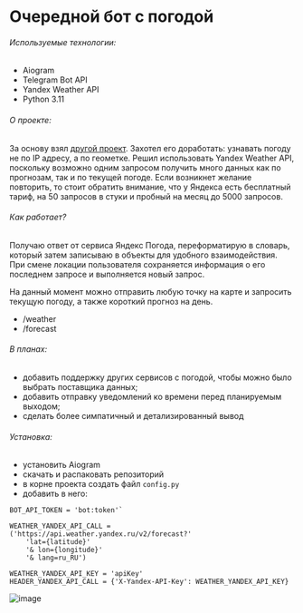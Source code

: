 # Очередной бот с погодой
###### Используемые технологии:
- Aiogram
- Telegram Bot API
- Yandex Weather API
- Python 3.11

###### О проекте:
За основу взял [другой проект](https://habr.com/ru/post/684038/). Захотел его доработать: узнавать погоду не по IP адресу, а по геометке. Решил использовать Yandex Weather API, поскольку возможно одним запросом получить много данных как по прогнозам, так и по текущей погоде. 
Если возникнет желание повторить, то стоит обратить внимание, что у Яндекса есть бесплатный тариф, на 50 запросов в стуки и пробный на месяц до 5000 запросов. 

###### Как работает?
Получаю ответ от сервиса Яндекс Погода, переформатирую в словарь, который затем записываю в объекты для удобного взаимодействия. 
При смене локации пользователя сохраняется информация о его последнем запросе и выполняется новый запрос.

На данный момент можно отправить любую точку на карте и запросить текущую погоду, а также короткий прогноз на день.
- /weather
- /forecast

###### В планах: 
- добавить поддержку других сервисов с погодой, чтобы можно было выбрать поставщика данных;
- добавить отправку уведомлений ко времени перед планируемым выходом;
- сделать более симпатичный и детализированный вывод

###### Установка:
- установить Aiogram
- скачать и распаковать репозиторий
- в корне проекта создать файл `config.py`
- добавить в него:
``` 
BOT_API_TOKEN = 'bot:token'`

WEATHER_YANDEX_API_CALL = ('https://api.weather.yandex.ru/v2/forecast?'
    'lat={latitude}'
    '& lon={longitude}'
    '& lang=ru_RU')
  
WEATHER_YANDEX_API_KEY = 'apiKey'
HEADER_YANDEX_API_CALL = {'X-Yandex-API-Key': WEATHER_YANDEX_API_KEY}
```
![image](https://user-images.githubusercontent.com/29130600/216273135-969f84de-19af-410c-a524-1ca09d3dfd73.png)
